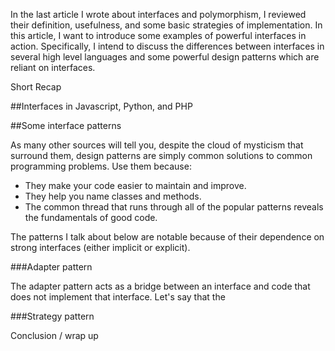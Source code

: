 In the last article I wrote about interfaces and polymorphism, I reviewed their definition, usefulness, and some basic strategies of implementation. In this article, I want to introduce some examples of powerful interfaces in action. Specifically, I intend to discuss the differences between interfaces in several high level languages and some powerful design patterns which are reliant on interfaces.

Short Recap

##Interfaces in Javascript, Python, and PHP

##Some interface patterns

As many other sources will tell you, despite the cloud of mysticism that surround them, design patterns are simply common solutions to common programming problems. Use them because:

* They make your code easier to maintain and improve. 
* They help you name classes and methods.
* The common thread that runs through all of the popular patterns reveals the fundamentals of good code.

The patterns I talk about below are notable because of their dependence on strong interfaces (either implicit or explicit).

###Adapter pattern

The adapter pattern acts as a bridge between an interface and code that does not implement that interface. Let's say that the 

###Strategy pattern

Conclusion / wrap up